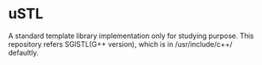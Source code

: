 # uSTL
A standard template library implementation only for studying purpose.
This repository refers SGISTL(G++ version), which is in /usr/include/c++/ defaultly.
